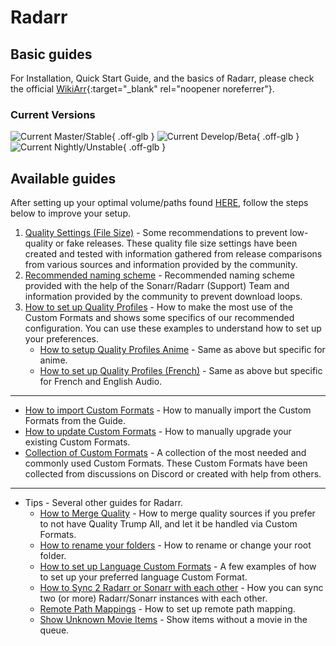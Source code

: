 # Radarr

## Basic guides

For Installation, Quick Start Guide, and the basics of Radarr, please check the official [WikiArr](https://wiki.servarr.com/en/radarr){:target="\_blank" rel="noopener noreferrer"}.

### Current Versions

![Current Master/Stable](https://img.shields.io/badge/dynamic/json?color=4051B5&style=for-the-badge&label=Master&query=%24%5B0%5D.version&url=https://radarr.servarr.com/v1/update/master/changes){ .off-glb } ![Current Develop/Beta](https://img.shields.io/badge/dynamic/json?color=4051B5&style=for-the-badge&label=Develop&query=%24%5B0%5D.version&url=https://radarr.servarr.com/v1/update/develop/changes){ .off-glb } ![Current Nightly/Unstable](https://img.shields.io/badge/dynamic/json?color=4051B5&style=for-the-badge&label=Nightly&query=%24%5B0%5D.version&url=https://radarr.servarr.com/v1/update/nightly/changes){ .off-glb }

## Available guides

After setting up your optimal volume/paths found [HERE](/File-and-Folder-Structure/Hardlinks-and-Instant-Moves/), follow the steps below to improve your setup.

1. [Quality Settings (File Size)](/Radarr/Radarr-Quality-Settings-File-Size/) - Some recommendations to prevent low-quality or fake releases. These quality file size settings have been created and tested with information gathered from release comparisons from various sources and information provided by the community.
1. [Recommended naming scheme](/Radarr/Radarr-recommended-naming-scheme/) - Recommended naming scheme provided with the help of the Sonarr/Radarr (Support) Team and information provided by the community to prevent download loops.
1. [How to set up Quality Profiles](/Radarr/radarr-setup-quality-profiles/) - How to make the most use of the Custom Formats and shows some specifics of our recommended configuration. You can use these examples to understand how to set up your preferences.
    - [How to setup Quality Profiles Anime](/Radarr/radarr-setup-quality-profiles-anime/) - Same as above but specific for anime.
    - [How to set up Quality Profiles (French)](/Radarr/radarr-setup-quality-profiles-french-en/) - Same as above but specific for French and English Audio.

---

- [How to import Custom Formats](/Radarr/Radarr-import-custom-formats/) - How to manually import the Custom Formats from the Guide.
- [How to update Custom Formats](/Radarr/Radarr-how-to-update-custom-formats/) - How to manually upgrade your existing Custom Formats.
- [Collection of Custom Formats](/Radarr/Radarr-collection-of-custom-formats/) - A collection of the most needed and commonly used Custom Formats. These Custom Formats have been collected from discussions on Discord or created with help from others.

---

- Tips - Several other guides for Radarr.
    - [How to Merge Quality](/Radarr/Tips/Merge-quality/) - How to merge quality sources if you prefer to not have Quality Trump All, and let it be handled via Custom Formats.
    - [How to rename your folders](/Radarr/Tips/Radarr-rename-your-folders/) - How to rename or change your root folder.
    - [How to set up Language Custom Formats](/Radarr/Tips/How-to-setup-language-custom-formats/) - A few examples of how to set up your preferred language Custom Format.
    - [How to Sync 2 Radarr or Sonarr with each other](/Radarr/Tips/Sync-2-radarr-sonarr/) - How you can sync two (or more) Radarr/Sonarr instances with each other.
    - [Remote Path Mappings](/Radarr/Radarr-remote-path-mapping/) - How to set up remote path mapping.
    - [Show Unknown Movie Items](/Radarr/Tips/Radarr-show-unknown-movie-items/) - Show items without a movie in the queue.
